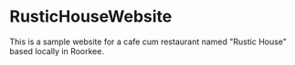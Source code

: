 # RusticHouseWebsite
This is a sample website for a cafe cum restaurant named "Rustic House" based locally in Roorkee. 
